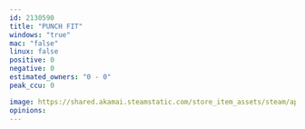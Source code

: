 ```yaml
---
id: 2130590
title: "PUNCH FIT"
windows: "true"
mac: "false"
linux: false
positive: 0
negative: 0
estimated_owners: "0 - 0"
peak_ccu: 0

image: https://shared.akamai.steamstatic.com/store_item_assets/steam/apps/2130590/header.jpg?t=1713244995
opinions:
---
```

